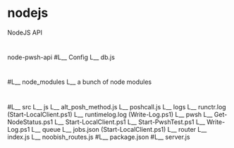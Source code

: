 # nodejs
NodeJS API
#
node-pwsh-api
#L__ Config
    L__ db.js
#
#L__ node_modules
    L__ a bunch of node modules
#
#L__ src
    L__ js
        L__ alt_posh_method.js
        L__ poshcall.js
    L__ logs
        L__ runctr.log (Start-LocalClient.ps1)
        L__ runtimelog.log (Write-Log.ps1)
    L__ pwsh
        L__ Get-NodeStatus.ps1
        L__ Start-LocalClient.ps1
        L__ Start-PwshTest.ps1
        L__ Write-Log.ps1
    L__ queue
        L__ jobs.json (Start-LocalClient.ps1)
    L__ router
        L__ index.js
        L__ noobish_routes.js
#L__ package.json
#L__ server.js